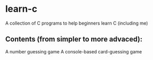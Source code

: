 # learn-c
A collection of C programs to help beginners learn C (including me)

## Contents (from simpler to more advaced):
A number guessing game
A console-based card-guessing game
